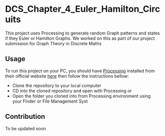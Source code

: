 # DCS_Chapter_4_Euler_Hamilton_Circuits
This project uses Processing to generate random Graph patterns and states if they Euler or Hamilton Graphs. We worked on this as part of our project submission for Graph Theory in Discrete Maths
## Usage
To run this project on your PC, you should have [Processing](https://processing.org/download/) installed from their official website [here](https://processing.org/download/) then follow the instructions bellow:
- Clone the repository to your local computer
- CD into the cloned repository and open with Processing or
- Open the folder you cloned into from Processing environment using your Finder or File Management Syst

## Contribution
To be updated soon
